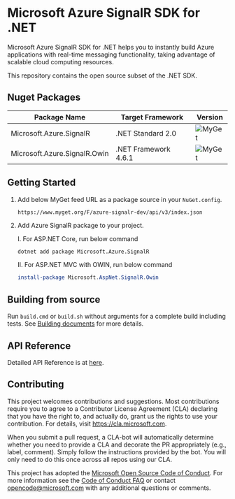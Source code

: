 # Microsoft Azure SignalR SDK for .NET

Microsoft Azure SignalR SDK for .NET helps you to instantly build Azure applications with real-time messaging functionality, taking advantage of scalable cloud computing resources.

This repository contains the open source subset of the .NET SDK.

## Nuget Packages

Package Name | Target Framework | Version
---|---|---
Microsoft.Azure.SignalR | .NET Standard 2.0 | ![MyGet](https://img.shields.io/myget/azure-signalr-dev/v/Microsoft.Azure.SignalR.svg)
Microsoft.Azure.SignalR.Owin | .NET Framework 4.6.1 | ![MyGet](https://img.shields.io/myget/azure-signalr-dev/v/Microsoft.Azure.SignalR.Owin.svg)

## Getting Started

1. Add below MyGet feed URL as a package source in your `NuGet.config`.

    `https://www.myget.org/F/azure-signalr-dev/api/v3/index.json`

2. Add Azure SignalR package to your project.

    I. For ASP.NET Core, run below command
    ```bash
    dotnet add package Microsoft.Azure.SignalR
    ```

    II. For ASP.NET MVC with OWIN, run below command
    ```powershell
    install-package Microsoft.AspNet.SignalR.Owin 
    ```
## Building from source

Run `build.cmd` or `build.sh` without arguments for a complete build including tests. See [Building documents](https://github.com/aspnet/Home/wiki/Building-from-source) for more details.

## API Reference

Detailed API Reference is at [here](./docs/api-reference.md).

## Contributing

This project welcomes contributions and suggestions.  Most contributions require you to agree to a
Contributor License Agreement (CLA) declaring that you have the right to, and actually do, grant us
the rights to use your contribution. For details, visit https://cla.microsoft.com.

When you submit a pull request, a CLA-bot will automatically determine whether you need to provide
a CLA and decorate the PR appropriately (e.g., label, comment). Simply follow the instructions
provided by the bot. You will only need to do this once across all repos using our CLA.

This project has adopted the [Microsoft Open Source Code of Conduct](https://opensource.microsoft.com/codeofconduct/).
For more information see the [Code of Conduct FAQ](https://opensource.microsoft.com/codeofconduct/faq/) or
contact [opencode@microsoft.com](mailto:opencode@microsoft.com) with any additional questions or comments.
